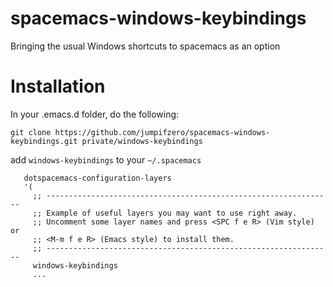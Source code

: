 # spacemacs-windows-keybindings
Bringing the usual Windows shortcuts to spacemacs as an option 

# Installation

In your .emacs.d folder, do the following:

```
git clone https://github.com/jumpifzero/spacemacs-windows-keybindings.git private/windows-keybindings
```

add `windows-keybindings` to your `~/.spacemacs`

```
   dotspacemacs-configuration-layers
   '(
     ;; ----------------------------------------------------------------
     ;; Example of useful layers you may want to use right away.
     ;; Uncomment some layer names and press <SPC f e R> (Vim style) or
     ;; <M-m f e R> (Emacs style) to install them.
     ;; ----------------------------------------------------------------
     windows-keybindings
     ...
```

